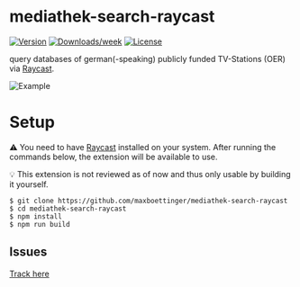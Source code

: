 # mediathek-search-raycast

[![Version](https://img.shields.io/npm/v/mediathek-search-raycast.svg)](https://www.npmjs.com/package/mediathek-search-raycast)
[![Downloads/week](https://img.shields.io/npm/dw/mediathek-search-raycast.svg)](https://www.npmjs.com/package/mediathek-search-raycast)
[![License](https://img.shields.io/npm/l/mediathek-search-raycast.svg)](https://github.com/maxboettinger/mediathek-search-raycast/blob/master/package.json)

query databases of german(-speaking) publicly funded TV-Stations (OER) via [Raycast](https://raycast.com/).

![Example](https://abload.de/img/samplembjlv.png)

# Setup

⚠️ You need to have [Raycast](https://raycast.com/) installed on your system. After running the commands below, the extension will be available to use.

💡 This extension is not reviewed as of now and thus only usable by building it yourself.

```sh-session
$ git clone https://github.com/maxboettinger/mediathek-search-raycast
$ cd mediathek-search-raycast
$ npm install
$ npm run build
```

## Issues

[Track here](https://github.com/maxboettinger/mediathek-search-raycast)
